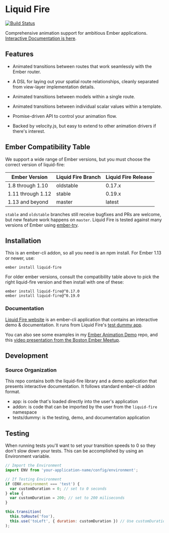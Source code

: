 Liquid Fire
===========
[![Build Status](https://travis-ci.org/ember-animation/liquid-fire.svg?branch=master)](https://travis-ci.org/ember-animation/liquid-fire)

Comprehensive animation support for ambitious Ember applications. [Interactive Documentation is here](http://ember-animation.github.io/liquid-fire/).

## Features

- Animated transitions between routes that work seamlessly with the
  Ember router.

- A DSL for laying out your spatial route relationships, cleanly
  separated from view-layer implementation details.

- Animated transitions between models within a single route.

- Animated transitions between individual scalar values within a
  template.

- Promise-driven API to control your animation flow.

- Backed by velocity.js, but easy to extend to other animation drivers
  if there's interest.


## Ember Compatibility Table

We support a wide range of Ember versions, but you must choose the
correct version of liquid-fire:

| Ember Version    | Liquid Fire Branch   | Liquid Fire Release  |
| -----------------|----------------------| ---------------------|
| 1.8 through 1.10 | oldstable            | 0.17.x               |
| 1.11 through 1.12| stable               | 0.19.x               |
| 1.13 and beyond  | master               | latest               |

`stable` and `oldstable` branches still receive bugfixes and PRs are
welcome, but new feature work happens on `master`.
Liquid Fire is tested against many versions of Ember using [ember-try](https://github.com/ember-cli/ember-try).

## Installation

This is an ember-cli addon, so all you need is an npm install.
For Ember 1.13 or newer, use:

    ember install liquid-fire

For older ember versions, consult the compatibility table above to pick the right liquid-fire version and then install with one of these:

    ember install liquid-fire@^0.17.0
    ember install liquid-fire@^0.19.0


### Documentation

[Liquid Fire website](http://ember-animation.github.io/liquid-fire) is an ember-cli application that contains an
interactive demo & documentation. It runs from Liquid Fire's [test dummy app](https://github.com/ember-animation/liquid-fire/tree/master/tests/dummy/app).

You can also see some examples in my [Ember Animation Demo](http://github.com/ef4/ember-animation-demo) repo, and this [video presentation from the Boston Ember Meetup](https://www.youtube.com/watch?v=S4M78SO3gAc).

## Development

### Source Organization

This repo contains both the liquid-fire library and a demo application
that presents interactive documentation. It follows standard ember-cli
addon format.

 - app: is code that's loaded directly into the user's application
 - addon: is code that can be imported by the user from the `liquid-fire` namespace
 - tests/dummy: is the testing, demo, and documentation application

## Testing

When running tests you'll want to set your transition speeds to 0 so they don't slow down your tests. This can be accomplished by using an Environment variable. 

```javascript
// Import the Environment 
import ENV from 'your-application-name/config/environment';

// If Testing Environment
if (ENV.environment === 'test') {
  var customDuration = 0; // set to 0 seconds
} else {
  var customDuration = 200; // set to 200 miliseconds
}

this.transition(
  this.toRoute('foo'),
  this.use('toLeft', { duration: customDuration }) // Use customDuration
);
```
